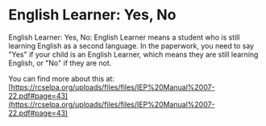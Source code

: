 # English Learner: Yes, No
English Learner: Yes, No: English Learner means a student who is still learning English as a second language. In the paperwork, you need to say "Yes" if your child is an English Learner, which means they are still learning English, or "No" if they are not.

You can find more about this at: [https://rcselpa.org/uploads/files/files/IEP%20Manual%2007-22.pdf#page=43](https://rcselpa.org/uploads/files/files/IEP%20Manual%2007-22.pdf#page=43)
